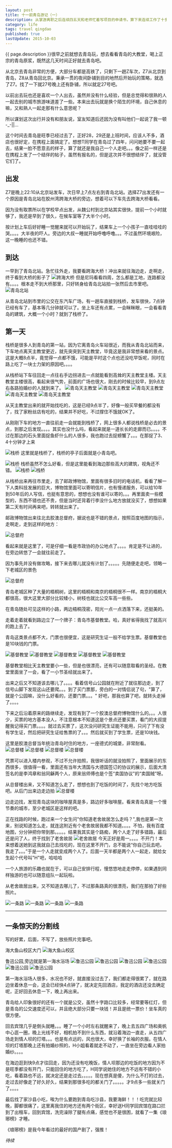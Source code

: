 ```yaml
---
layout: post
title: 十一前青岛游记（一）
description: 从掌游离职之后连续四五天和老师忙着写项目的申请书，算下来连续工作了十多天，实在感觉有点累，就想着马上那就中秋、十一放假了，不如出去玩两天吧。
category: life
tags: travel qingdao 
published: true
lastUpdate: 2015-10-03
---
```


{{ page.description }}很早之前就想去青岛玩，想去看看青岛的大教堂，喝上正宗的青岛原浆，既然这几天时间正好就去青岛吧。

从北京去青岛非常的方便，大部分车都是高铁了，只剩下一趟Z车次，Z7从北京到青岛，Z8从青岛回北京。秉承一贯的夜间卧铺到目的地然后开始玩的策略，就选了Z7。找了一下就27号晚上还有卧铺，所以就定27号吧。

以前出去玩也还是喜欢一个人出去，虽然并没有什么经验，但是总觉得和很熟的人一起去别的城市旅游味道差了一些。本来出去玩就是换个陌生的环境，自己休息的嘛，又和熟人一起走那有什么意思呢？

所以谋划这次出行并没有和朋友说，室友知道后还因为没有叫他们一起说了我一顿 -_-||...

这个时间去青岛是旺季已经过去了，正好28，29还是上班时间，应该人不多，酒店也很好定，在携程上面搞定了。想想T同学在青岛过了四年，问问她要不要一起去，结果一脸不愿意去的样子，算了就还是我自己一个人走吧。。。像之前一样还是在携程上发了一个结伴的帖子，虽然有报名的，但是这次并不很想结伴了，就没管它们了。



## 出发 ##
Z7是晚上22:10从北京站发车，次日早上7点左右到青岛北站。选择Z7出发还有一个原因是青岛北站在胶州湾跨海大桥的旁边，想着可以下车先去跨海大桥看看。

因为没有取票所以在学校早点出发，从魏公村到北京站其实很快，提前一个小时就够了，我还是早到了很久，在候车室等了大半个小时。


按计划上车后好好睡一觉醒来就可以开始玩了，结果车上一个小孩子一直哇哇哇的哭。。。。大半夜的吓人。旁边的大叔一睡就开始呼噜呼噜。。。不过虽然环境艰险，这一晚睡的也还不错。

## 到达 ##
一早到了青岛北站。急忙往外走，我要看跨海大桥！冲出来就往海边走，走啊走，终于看到大桥的影子了 ![跨海大桥](/images/qd/kuahaidaqiao.JPG) 但是尼玛看看四周，怎么都是工地，连路都没有。。。。根本走不到大桥那里，只好转身给青岛北站拍一张然后去市里吧。 ![青岛北站](/images/qd/qingdaobeizhan.JPG)

从青岛北站到市里的公交在东汽车广场，有一趟车直接到栈桥，发车很快，7点钟已经有车了，基本等几分钟就可以了。坐上车还有点累，一会眯眯眼，一会看看青岛的建筑，大概一个小时？就到了栈桥了。

## 第一天 ##
栈桥是很多人到青岛的第一站，因为它离青岛火车站很近，而我从青岛北站而来，下车地点离天主教堂更近，就先突突到天主教堂，毕竟这是我非常想来看的景点。这是大概8点半，竟觉得一点都不饿，可能是平时这个点也还没吃早饭呢，同时在路上吃了一块士力架的原因吧。。。。

从栈桥站下车往回走一点往右手边拐进去一点就能看到高耸的天主教堂主楼。天主教堂主楼很高，看起来很气势，前面的广场也很大，刚去的时候比较早，到9点左右各路拍婚纱的人就到来了。
![青岛天主教堂](/images/qd/tianzhujiaotang_1.JPG)
![青岛天主教堂](/images/qd/tianzhujiaotang_2.JPG)
![青岛天主教堂](/images/qd/tianzhujiaotang_3.JPG)
![青岛天主教堂](/images/qd/tianzhujiaotang_4.JPG)
![青岛天主教堂](/images/qd/tianzhujiaotang_5.JPG)

从天主教堂出来的就开始找吃的，这是已经9点半了，好像一般买早餐的都没有了，找了家粉丝店有吃的，结果并不好吃，不过撑住不饿就OK了。

从刚刚下车的地方一直往前走一会就能到栈桥了，网上很多人都说栈桥是必去的景点，到那之后发现。。。。其实也没什么吗，看起来就是一道长长的走廊而已。。。。不过在那边的石头里面捉鱼虾什么的人很多，我也跑过去捉螃蟹了。。。在那捉了3、4十分钟才上来

![栈桥](/images/qd/zhanqiao_1.JPG)
这里就是栈桥了，栈桥的亭子后面就是小青岛吧。

![栈桥](/images/qd/zhanqiao_2.JPG)
栈桥虽然不怎么好看，但是这里能看到海边那些高大的建筑，视角还不错。
![栈桥](/images/qd/zhanqiao_3.JPG)
![栈桥](/images/qd/zhanqiao_4.JPG)

从栈桥出来再往市里走，去了邮政博物馆，里面有很多旧时的电话机，看看了解一下人类科技发展的巨大，博物馆里面可以寄明信片，也有慢递服务，可以给10年到50年后的人写信，也挺有意思的，想想也没有谁可以寄的。。。再里面卖一些模型的，东西不错也还不贵，但是当时还背着行李没什么地方放就没买了，想想如果第二天有时间再来吧，转转就出来了。

邮政博物馆出来往北去胶澳总督府，据说也是不错的景点，按照百度地图的指示，走啊走，走到这样的地方：

![总督府](/images/qd/zongdufu_1.JPG)

看起来就是这里了，可是仔细一看是市政协的办公地点了。。。。肯定是不让进的，在旁边转悠了一会就往前走了。

因为事先并没有做攻略，接下来去哪儿就没有计划了。。。。。先随便走走吧，领略一下老城区的景色

![总督府](/images/qd/zongdufu_2.JPG)

青岛老城区种了大量的梧桐树，这里的梧桐和南京的梧桐很不一样。南京的梧桐大都很高，很大这里大部分比较矮小，树枝也就比公交车高一些些。

在青岛随处可见这样的小路，两边梧桐茂密，阳光一点一点洒落下来，还挺美的。

走着走着就看到路边立了一个牌子：青岛市基督教堂。哈，真好省得我找了就高兴的跑上去了。

青岛这类景点都不大，门票也很便宜，这是研究生证一般不给学生票。基督教堂也是10块钱的门票。

![基督教堂](/images/qd/jidujiaotang_1.JPG)
![基督教堂](/images/qd/jidujiaotang_2.JPG)
![基督教堂](/images/qd/jidujiaotang_3.JPG)
![基督教堂](/images/qd/jidujiaotang_4.JPG)
![基督教堂](/images/qd/jidujiaotang_5.JPG)

基督教堂相比天主教堂要小一些，但是也很漂亮，还有可以随意取看的圣经。在教堂里面坐了一会，看了一小节圣经就出来了。

出来之后又不知道该去哪儿了。。。。看着信号山公园就在附近了就往那边走，到了信号山脚下发现这山还要爬。。。到了买门票那，旁白的一对情侣说了句，"算了，就是个公园嘛，没什么好看的，还要门票。。。"  好吧，那我也算了吧，就转头走掉了。。。。

下来之后沿着原来的路继续走，发现有到了一个胶澳总督府博物馆什么的。。。人很少，买票的地方基本没人，不注意根本不知道这是个景点还要买票，看门的大叔提醒我记得买门票。。。。就过去买票了，这次没问研究生证能不能用，只问了下有没有学生证，然后把研究生证给售票的了。。。然后就买到了学生票，还是10块钱。

这里是胶澳总督当年统治青岛时住的地方，一座德式的城堡，非常耐看。
![总督楼](/images/qd/zongdulou_1.JPG)
![总督楼](/images/qd/zongdulou_2.JPG)
![总督楼](/images/qd/zongdulou_3.JPG)
![总督楼](/images/qd/zongdulou_4.JPG)

凭票可以进入楼内参观，不过不允许拍照，我很听话的就没拍照了，里面展示的东西很多，很值得一看，里面还有当年大清国与大德国签订的协议的展示，后面大清签名的是李鸿章和翁同龢两个人，原来翁师傅也是个签“卖国协议"的“卖国贼”呀。

从总督楼出来，又不知道怎么走了，想想也到了吃饭的时间了，先找个地方吃饭吧。从后门出来边走边拍
![总督楼](/images/qd/zongdulou_5.JPG)

边走边找，发现青岛这块的咖啡屋真是多，路边好多咖啡屋。看来青岛真是一个慢节奏的城市，至少老城区是这样的吧。

正在找路的时候，跑过来一个女生问"你知道老舍故居怎么走吗？",我也是第一次来，别说知道怎么走，就连这附近有个老舍故居我都不知道。。。。不怕，我有百度地图，分分钟把你带到那。。。。。结果我其实是个路痴，两个人走了好多错路，最后还是问了人，终于找到了老舍故居
![老舍故居](/images/qd/laosheguju.JPG)
今天正好是周一。。。。不开门！本来想着送她到这我就自己去找吃的，现在这里不开门，总不能说“你自己玩去吧，我走了。。。”于是一个人走就变成两个人了。后面一天半都是两个人一起走，就给女生起个代号叫"H"吧，哈哈哈

一个人旅游的乐趣也就在于，可以自己安排行程，慢悠悠地走走停停，如果遇到同样独游的也可以随意组队一起玩啦。

从老舍故居出来，又不知道去哪儿了，不过那条路真的很漂亮，我们在那拍了好些照片。

![一条路](/images/qd/yitiaolu_1.JPG)
![一条路](/images/qd/yitiaolu_2.JPG)
![一条路](/images/qd/yitiaolu_3.JPG)
![一条路](/images/qd/yitiaolu_4.JPG)


----------
一条惊天的分割线
----------

写的好累，后面，不写了，放些照片完事吧。

海大鱼山校区大门
![海大鱼山校区](/images/qd/haida.JPG)

鲁迅公园,旁边就是第一海水浴场
![鲁迅公园](/images/qd/luxun_1.JPG)
![鲁迅公园](/images/qd/luxun_2.JPG)
![鲁迅公园](/images/qd/luxun_3.JPG)
![鲁迅公园](/images/qd/luxun_4.JPG)
![鲁迅公园](/images/qd/luxun_5.JPG)
![鲁迅公园](/images/qd/luxun_6.JPG)

第一海水浴场人很多，水况也不好，就直接没过去了，我们都走得很累了，就在路边坐着休息一会，这会已经快4点钟了，就决定先回酒店，我定的酒店还没去确定呢，正好回去休息一下，晚上再出来。

青岛给人印象很好的还有一个就是公交，虽然十字路口比较多，经常要等红灯，但是青岛的公交速度还可以，并且绝大部分只要一块钱！并且是统一票价！坐车真的很方便。

回去宾馆几乎是倒头就睡。。。睡了一个小时左右就醒来了，晚上去五四广场和奥帆中心逛一圈，晚上光线不好，相机拍不到什么东西，就沿着海边一直走，从五四广场走到情人坝的灯塔。。。也是有点远的，风也很大，幸好换了长袖的衣服。在情人坝的灯塔那晚上还有拍婚纱照的，H小姐看着就走不动了，一直坐在旁边看人家拍婚纱。。。。

在海边逛到快9点才往回走，因为还没有吃晚饭，情人坝那边的吃饭的地方因为不是旺季都没有开门，只能回住的地方吃了，H同学说她住的地方不远有不错的小吃，看着路也不远，就决定还是走过去。。。。。现在想真是傻，为什么不打的过去，走过去好像走了好久好久，结果到那很多吃的都关门了。。。。。才9点多一些就关门了。。。。

最后找了家沙县小吃，唉为什么要跑到青岛吃沙县，我要海鲜！！！吃完就比较晚，脚都很痛了，这里离我住的地方还有两个街区，幸好送H同学回宾馆在路口拦到了出租车，回到宾馆，洗完澡除了腿有点痛，感觉也不是很困，就看了一集《琅琊榜》才睡。

《琅琊榜》是我今年看过的最好的国产剧了，强推！

*待续*